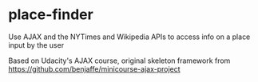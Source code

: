# place-finder
Use AJAX and the NYTimes and Wikipedia APIs to access info on a place input by the user

Based on Udacity's AJAX course, original skeleton framework from https://github.com/benjaffe/minicourse-ajax-project
